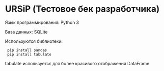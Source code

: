 # URSiP (Тестовое бек разработчика)

Язык программирования: Python 3

База данных: SQLite

Используются библиотеки:
```
 pip install pandas
 pip install tabulate
```
tabulate используется для более красивого отображения DataFrame

